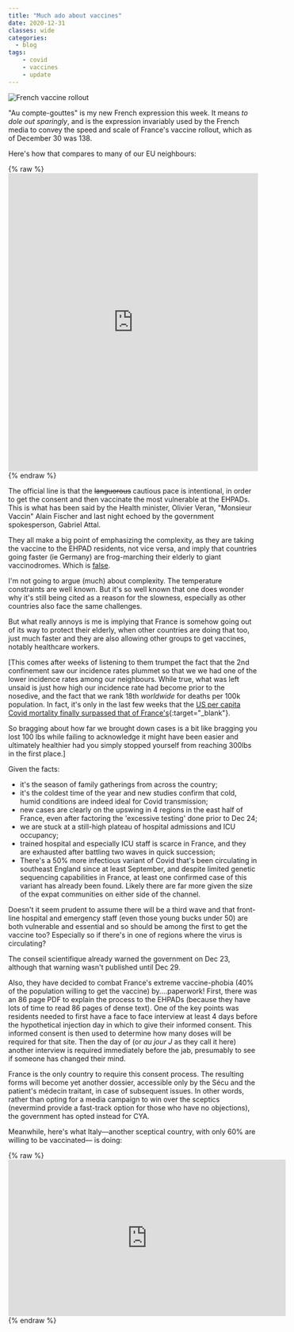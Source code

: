 ```yaml
---
title: "Much ado about vaccines"
date: 2020-12-31
classes: wide
categories:
  - blog
tags:
    - covid
    - vaccines
    - update
---
```


![French vaccine rollout](https://www.google.com/url?sa=i&url=https%3A%2F%2Fwww.123rf.com%2Fphoto_71149621_stock-vector-eye-dropper-vector-illustration-clip-art-image.html&psig=AOvVaw0zsbvJGatj3aSnnzVNTOO8&ust=1609494181988000&source=images&cd=vfe&ved=0CAIQjRxqFwoTCKD87q339-0CFQAAAAAdAAAAABAK)

"Au compte-gouttes" is my new French expression this week. It means *to dole out sparingly*, and is the expression invariably used by the French media to convey the speed and scale of France's vaccine rollout, which as of December 30 was 138.

Here's how that compares to many of our EU neighbours:

{% raw %}<iframe src="https://ourworldindata.org/grapher/cumulative-covid-vaccinations?tab=chart&stackMode=absolute&time=latest&country=DEU~DNK~EST~HUN~LTU~PRT~POL~BGR~ROU~ITA~LVA~AUT~HRV~GRC~LUX~ISL~FRA&region=World" loading="lazy" style="width: 100%; height: 600px; border: 0px none;"></iframe>{% endraw %}

The official line is that the ~~languorous~~ cautious pace is intentional, in order to get the consent and then vaccinate the most vulnerable at the EHPADs. This is what has been said by the Health minister, Olivier Veran, "Monsieur Vaccin" Alain Fischer and last night echoed by the government spokesperson, Gabriel Attal.

They all make a big point of emphasizing the complexity, as they are taking the vaccine to the EHPAD residents, not vice versa, and imply that countries going faster (ie Germany) are frog-marching their elderly to giant vaccinodromes. Which is [false](https://www.france24.com/en/europe/20201226-in-germany-101-year-old-woman-first-to-receive-covid-19-vaccine).

I'm not going to argue (much) about complexity. The temperature constraints are well known. But it's so well known that one does wonder why it's still being cited as a reason for the slowness, especially as other countries also face the same challenges.

But what really annoys is me is implying that France is somehow going out of its way to protect their elderly, when other countries are doing that too, just much faster and they are also allowing other groups to get vaccines, notably healthcare workers.

[This comes after weeks of listening to them trumpet the fact that the 2nd confinement saw our incidence rates plummet so that we we had one of the lower incidence rates among our neighbours. While true, what was left unsaid is just how high our incidence rate had become prior to the nosedive, and the fact that we rank 18th _worldwide_ for deaths per 100k population. In fact, it's only in the last few weeks that the [US per capita Covid mortality finally surpassed that of France's](https://ourworldindata.org/coronavirus-data-explorer?zoomToSelection=true&time=2020-07-01..latest&country=GBR~DEU~IRL~CHE~ITA~BEL~FRA~ESP~USA&region=World&deathsMetric=true&interval=total&hideControls=true&perCapita=true&smoothing=0&pickerMetric=new_cases_per_million&pickerSort=desc){:target="_blank"}.

So bragging about how far we brought down cases is a bit like bragging you lost 100 lbs while failing to acknowledge it might have been easier and ultimately healthier had you simply stopped yourself from reaching 300lbs in the first place.]

Given the facts:

* it's the season of family gatherings from across the country;
* it's the coldest time of the year and new studies confirm that cold, humid conditions are indeed ideal for Covid transmission;
* new cases are clearly on the upswing in 4 regions in the east half of France, even after factoring the 'excessive testing' done prior to Dec 24;
* we are stuck at a still-high plateau of hospital admissions and ICU occupancy;
* trained hospital and especially ICU staff is scarce in France, and they are exhausted after battling two waves in quick succession;
* There's a 50% more infectious variant of Covid that's been circulating in southeast England since at least September, and despite limited genetic sequencing capabilities in France, at least one confirmed case of this variant has already been found. Likely there are far more given the size of the expat communities on either side of the channel.

Doesn't it seem prudent to assume there will be a third wave and that front-line hospital and emergency staff (even those young bucks under 50) are both vulnerable and essential and so should be among the first to get the vaccine too? Especially so if there's in one of regions where the virus is circulating?

The conseil scientifique already warned the government on Dec 23, although that warning wasn't published until Dec 29.

Also, they have decided to combat France's extreme vaccine-phobia (40% of the population willing to get the vaccine) by....paperwork! First, there was an 86 page PDF to explain the process to the EHPADs (because they have lots of time to read 86 pages of dense text). One of the key points was residents needed to first have a face to face interview at least 4 days before the hypothetical injection day in which to give their informed consent. This informed consent is then used to determine how many doses will be required for that site. Then the day of (or *au jour J* as they call it here) another interview is required immediately before the jab, presumably to see if someone has changed their mind.

France is the only country to require this consent process. The resulting forms will become yet another dossier, accessible only by the Sécu and the patient's médecin traitant, in case of subsequent issues. In other words, rather than opting for a media campaign to win over the sceptics (nevermind provide a fast-track option for those who have no objections), the government has opted instead for CYA.

Meanwhile, here's what Italy—another sceptical country, with only 60% are willing to be vaccinated— is doing:

{% raw %}<iframe width="560" height="315" src="https://www.youtube.com/embed/KtwDgx-L0so" frameborder="0" allow="accelerometer; autoplay; clipboard-write; encrypted-media; gyroscope; picture-in-picture" allowfullscreen></iframe>{% endraw %}

